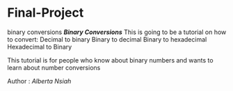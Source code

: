 # Final-Project
binary conversions
**_Binary Conversions_**
This is going to be a tutorial on how to convert:
Decimal to binary
Binary to decimal
Binary to hexadecimal
Hexadecimal to Binary

This tutorial is for people who know about binary numbers and wants to learn about number conversions 

Author : _Alberta Nsiah_

